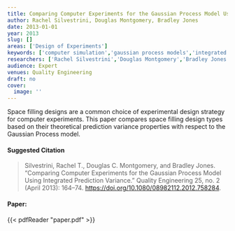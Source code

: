 ```yaml
---
title: Comparing Computer Experiments for the Gaussian Process Model Using Integrated Prediction Variance
author: Rachel Silvestrini, Douglas Montgomery, Bradley Jones
date: 2013-01-01
year: 2013
slug: []
areas: ['Design of Experiments']
keywords: ['computer simulation','gaussian process models','integrated variance','space-filling designs']
researchers: ['Rachel Silvestrini','Douglas Montgomery','Bradley Jones']
audience: Expert
venues: Quality Engineering
draft: no
cover:
  image: ''
---
```




Space filling designs are a common choice of experimental design strategy for computer experiments. This paper compares space filling design types based on their theoretical prediction variance properties with respect to the Gaussian Process model.

#### Suggested Citation
> Silvestrini, Rachel T., Douglas C. Montgomery, and Bradley Jones. “Comparing Computer Experiments for the Gaussian Process Model Using Integrated Prediction Variance.” Quality Engineering 25, no. 2 (April 2013): 164–74. https://doi.org/10.1080/08982112.2012.758284.



#### Paper: 
{{< pdfReader "paper.pdf" >}}


